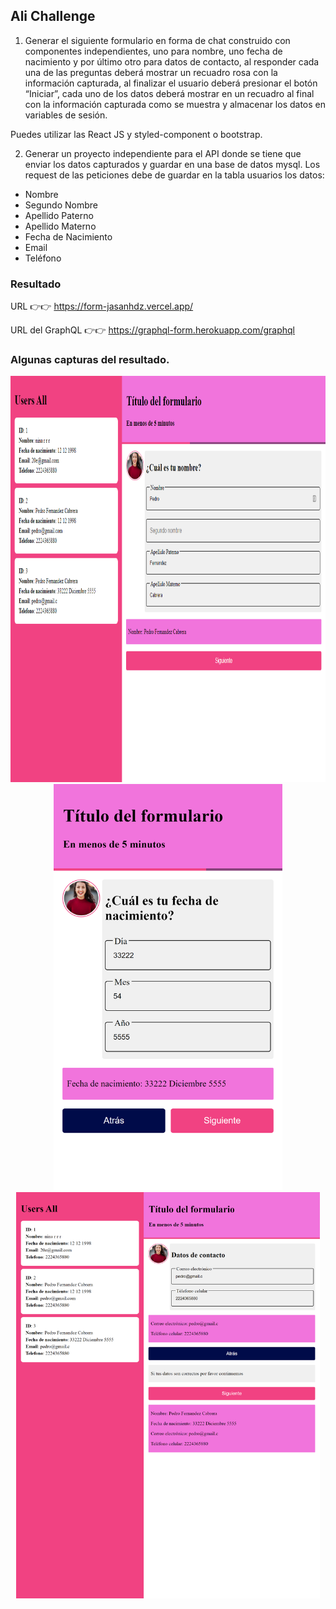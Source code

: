 ## Ali Challenge 

1. Generar el siguiente formulario en forma de chat construido con componentes
independientes, uno para nombre, uno fecha de nacimiento y por último otro para
datos de contacto, al responder cada una de las preguntas deberá mostrar un
recuadro rosa con la información capturada, al finalizar el usuario deberá
presionar el botón “Iniciar”, cada uno de los datos deberá mostrar en un recuadro
al final con la información capturada como se muestra y almacenar los datos en
variables de sesión.

Puedes utilizar las React JS y styled-component o bootstrap.

2. Generar un proyecto independiente para el API donde se tiene que enviar los datos
capturados y guardar en una base de datos mysql. Los request de las peticiones
debe de guardar en la tabla usuarios los datos:

- Nombre
- Segundo Nombre
- Apellido Paterno
- Apellido Materno
- Fecha de Nacimiento
- Email
- Teléfono

### Resultado

URL 👉👉 https://form-jasanhdz.vercel.app/

URL del GraphQL 👉👉 https://graphql-form.herokuapp.com/graphql

### Algunas capturas del resultado.

<div align="center">
  <img src=".statics/form.png" alt="desktop" height="650" />
</div>

<div align="center">
  <img src=".statics/form2.png" alt="móvil" height="650" />
</div>

<div align="center">
  <img src=".statics/form3.png" alt="iPhad" height="650" />
</div>
